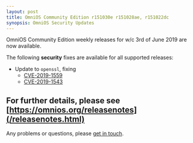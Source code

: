 ```yaml
---
layout: post
title: OmniOS Community Edition r151030e r151028ae, r151022dc
synopsis: OmniOS Security Updates
---
```

OmniOS Community Edition weekly releases for w/c 3rd of June 2019 are
now available.

The following **security** fixes are available for all supported releases:

* Update to `openssl`, fixing
  * [CVE-2019-1559](https://cve.mitre.org/cgi-bin/cvename.cgi?name=CVE-2019-1559)
  * [CVE-2019-1543](https://cve.mitre.org/cgi-bin/cvename.cgi?name=CVE-2019-1543)

For further details, please see
[https://omnios.org/releasenotes](/releasenotes.html)
---

Any problems or questions, please [get in touch](/about/contact.html).

